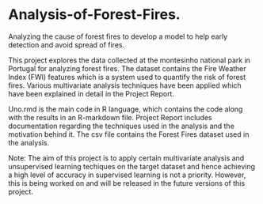 # Analysis-of-Forest-Fires.
Analyzing the cause of forest fires to develop a model to help early detection and avoid spread of fires.

This project explores the data collected at the montesinho national park in Portugal for analyzing forest fires. The dataset contains the Fire Weather Index (FWI) features which is a system used to quantify the risk of forest fires. Various multivariate analysis techniques have been applied which have been explained in detail in the Project Report.

Uno.rmd is the main code in R language, which contains the code along with the results in an R-markdown file. Project Report includes documentation regarding the techniques used in the analysis and the motivation behind it. The csv file contains the Forest Fires dataset used in the analysis.

Note: The aim of this project is to apply certain multivariate analysis and unsupervised learning techiques on the target dataset and hence achieving a high level of accuracy in supervised learning is not a priority. However, this is being worked on and will be released in the future versions of this project.
